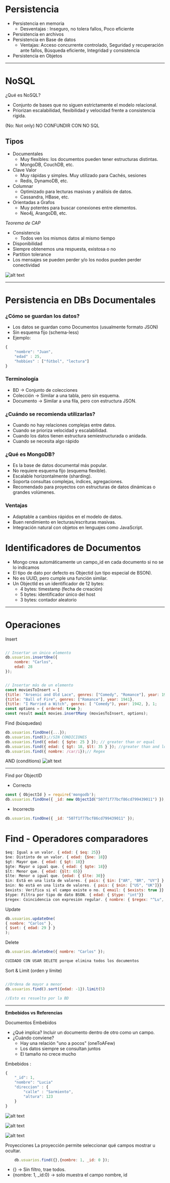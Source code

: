 # Persistencia
- Persistencia en memoria
    - Desventajas : Inseguro, no tolera fallos, Poco eficiente
- Persistencia en archivos
- Persistencia en Base de datos
    - Ventajas: Acceso concurrente controlado, Seguridad y recuperación ante fallos, Búsqueda eficiente, Integridad y consistencia
- Persistencia en Objetos

---

# NoSQL
¿Qué es NoSQL?
* Conjunto de bases que no siguen estrictamente el modelo relacional.
* Priorizan escalabilidad, flexibilidad y velocidad frente a consistencia rígida.

(No: Not only) NO CONFUNDIR CON NO SQL

## Tipos
* Documentales
    * Muy flexibles: los documentos pueden tener estructuras distintas.
    * MongoDB, CouchDB, etc.
* Clave Valor
    * Muy rápidas y simples. Muy utilizado para Cachés, sesiones
    * Redis, DynamoDB, etc.
* Columnar
    * Optimizado para lecturas masivas y análisis de datos.
    * Cassandra, HBase, etc.
* Orientadas a Grafos
    * Muy potentes para buscar conexiones entre elementos.
    * Neo4j, ArangoDB, etc.


_Teorema de CAP_
* Consistencia
    * Todos ven los mismos datos al mismo tiempo
* Disponibilidad 
 * Siempre obtenemos una respuesta, existosa o no
* Partition tolerance
 * Los mensajes se pueden perder y/o los nodos pueden perder conectividad

![alt text](image.png)

---
# Persistencia en DBs Documentales
### ¿Cómo se guardan los datos?

* Los datos se guardan como Documentos (usualmente formato JSON)
* Sin esquema fijo (schema-less)
* Ejemplo: 
```javascript
{
    "nombre": "Juan",
    "edad" : 25,
    "hobbies" : ["fútbol", "lectura"]
}
```
### Terminología
* BD $\to$ Conjunto de colecciones
* Colección $\to$  Similar a una tabla, pero sin esquema.
* Documento $\to$  Similar a una fila, pero con estructura JSON.


### ¿Cuándo se recomienda utilizarlas?
- Cuando no hay relaciones complejas entre datos.
- Cuando se prioriza velocidad y escalabilidad.
- Cuando los datos tienen estructura semiestructurada o anidada.
- Cuando se necesita algo rápido


### ¿Qué es MongoDB?
- Es la base de datos documental más popular.
- No requiere esquema fijo (esquema flexible).
- Escalable horizontalmente (sharding).
- Soporta consultas complejas, índices, agregaciones.
- Recomendado para proyectos con estructuras de datos dinámicas o grandes volúmenes.


### Ventajas
* Adaptable a cambios rápidos en el modelo de datos.
* Buen rendimiento en lecturas/escrituras masivas.
* Integración natural con objetos en lenguajes como JavaScript.


# Identificadores de Documentos
- Mongo crea automáticamente un campo_id en cada documento si no se lo indicamos
- El tipo de dato por defecto es Objectid (un tipo especial de BSON).
- No es UUID, pero cumple una función similar.
- Un ObjectId es un identificador de 12 bytes:
    - 4 bytes: timestamp (fecha de creación)
    - 5 bytes: identificador único del host
    - 3 bytes: contador aleatorio


---
# Operaciones

Insert 
```javascript 

// Insertar un único elemento
db.usuarios.insertOne({
    nombre: "Carlos",
    edad: 28
});


// Insertar más de un elemento
const moviesToInsert = [
{title: "Arsenic and Old Lace", genres: ["Comedy", "Romance"], year: 1944 },
{title: "Ball of Fire", genres: ["Romance"], year: 1941},
{title: "I Married a Witch", genres: [ "Comedy"), year: 1942, }, 1;
const options = { ordered: true };
const result await movies.insertMany (moviesToInsert, options);
```
Find (búsquedas)
```javascript
db.usuarios.findOne({...});
db.usuarios.find();//SIN CONDICIONES
db.usuarios.find({ edad: { $gte: 25 } }); // greater than or equal
db.usuarios.find({ edad: { $gt: 18, $lt: 35 } }); //greater than and lower than
db.usuarios.find({ nombre: /car/i});// Regex
```

AND (conditions)
![alt text](image-1.png)


---
Find por ObjectID 
* Correcto
```javascript
const { ObjectId } = require('mongodb');
db.usuarios.findOne({ _id: new ObjectId("507f1f77bcf86cd799439011") });
```
* Incorrecto
```javascript
db.usuarios.findOne({ _id: "507f1f77bcf86cd799439011" });
```


# Find - Operadores comparadores
```javascript
$eq: Igual a un valor. { edad: { $eq: 25}}
$ne: Distinto de un valor. { edad: {$ne: 18}}
$gt: Mayor que. { edad: { $gt: 18}}
$gte: Mayor o igual que. { edad: { $gte: 18}}
$lt: Menor que. { edad: {$lt: 65}}
$lte: Menor o igual que. {edad: { $lte: 30}}
$in: Está en una lista de valores. { pais: { $in: ["AR", "BR", "UY"] } }
$nin: No está en una lista de valores. { pais: { $nin: ["US", "UK"]}}
$exists: Verifica si el campo existe o no. { email: { $exists: true }}
$type: Filtra por tipo de dato BSON. { edad: { $type: "int"}}
$regex: Coincidencia con expresión regular. { nombre: { $regex: "^Lu", $options: "i" } }
```
Update
```javascript
db.usuarios.updateOne(
{ nombre: "Carlos" },
{ $set: { edad: 29 } }
);
```

Delete 
```javascript
db.usuarios.deleteOne({ nombre: "Carlos" });

CUIDADO CON USAR DELETE porque elimina todos los documentos

```

Sort & Limit (orden y límite)
```javascript

//Ordena de mayor a menor 
db.usuarios.find().sort({edad: -1}).limit(5)

//Esto es resuelto por la BD
```

---


<b>Embebidos vs Referencias </b>

Documentos Embebidos
* ¿Qué implica? Incluir un documento dentro de otro como un campo.
* ¿Cuándo conviene?
    * Hay una relación "uno a pocos" (oneToAFew)
    * Los datos siempre se consultan juntos
    * El tamaño no crece mucho

Embebidos :

```javascript
{
    "_id": 1,
    "nombre": "Lucia"
    "direccion" : {
        "calle" : "Sarmiento",
        "altura": 123
    }
}
```

![alt text](image-2.png)

![alt text](image-3.png)

![alt text](image-4.png)


Proyecciones
La proyección permite seleccionar qué campos mostrar u ocultar.
```javascript
    db.usuarios.find({},{nombre: 1, _id: 0 });
```

* {} → Sin filtro, trae todos.
* {nombre: 1, _id:0} →  solo muestra el campo nombre, id

